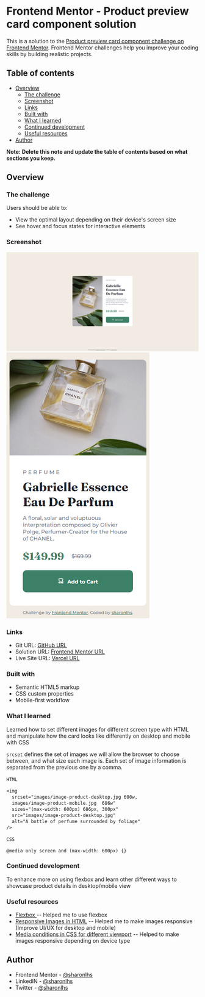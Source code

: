# Frontend Mentor - Product preview card component solution

This is a solution to the [Product preview card component challenge on Frontend Mentor](https://www.frontendmentor.io/challenges/product-preview-card-component-GO7UmttRfa). Frontend Mentor challenges help you improve your coding skills by building realistic projects. 

## Table of contents

- [Overview](#overview)
  - [The challenge](#the-challenge)
  - [Screenshot](#screenshot)
  - [Links](#links)
  - [Built with](#built-with)
  - [What I learned](#what-i-learned)
  - [Continued development](#continued-development)
  - [Useful resources](#useful-resources)
- [Author](#author)


**Note: Delete this note and update the table of contents based on what sections you keep.**

## Overview

### The challenge

Users should be able to:

- View the optimal layout depending on their device's screen size
- See hover and focus states for interactive elements

### Screenshot

![](./final-design/product-web.png)
![](./final-design/product-mobile.png)


### Links
- Git URL: [GitHub URL](https://github.com/sharonlhs/product-preview-card-component-main)
- Solution URL: [Frontend Mentor URL](https://www.frontendmentor.io/solutions/product-preview-card-component-with-html-and-css-PxmbaBXgxs)
- Live Site URL: [Vercel URL](https://product-preview-card-component-main-sigma-seven.vercel.app/)


### Built with

- Semantic HTML5 markup
- CSS custom properties
- Mobile-first workflow


### What I learned
Learned how to set different images for different screen type with HTML and manipulate how the card looks like differently on desktop and mobile with CSS

`srcset` defines the set of images we will allow the browser to choose between, and what size each image is. Each set of image information is separated from the previous one by a comma.

`HTML`
```
<img
  srcset="images/image-product-desktop.jpg 600w,
  images/image-product-mobile.jpg  686w"
  sizes="(max-width: 600px) 686px, 300px"
  src="images/image-product-desktop.jpg"
  alt="A bottle of perfume surrounded by foliage"
/> 
```

`CSS`
```
@media only screen and (max-width: 600px) {}
```

### Continued development

To enhance more on using flexbox and learn other different ways to showcase product details in desktop/mobile view

### Useful resources

- [Flexbox ](https://css-tricks.com/snippets/css/a-guide-to-flexbox/) -- Helped me to use flexbox
- [Responsive Images in HTML](https://developer.mozilla.org/en-US/docs/Learn/HTML/Multimedia_and_embedding/Responsive_images#resolution_switching_different_sizes) -- Helped me to make images responsive (Improve UI/UX for desktop and mobile)
- [Media conditions in CSS for different viewport](https://developer.mozilla.org/en-US/docs/Web/CSS/Media_Queries/Using_media_queries#improving_compatibility_with_older_browsers) -- Helped to make images responsive depending on device type


## Author

- Frontend Mentor - [@sharonlhs](https://www.frontendmentor.io/profile/sharonlhs)
- LinkedIN - [@sharonlhs](https://www.linkedin.com/in/sharonlhs/)
- Twitter - [@sharonlhs](https://www.twitter.com/sharonlhs)

